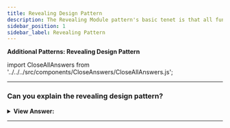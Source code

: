 ```yaml
---
title: Revealing Design Pattern
description: The Revealing Module pattern's basic tenet is that all functionality and variables should be concealed unless explicitly disclosed. All of our functions and variables may be defined in the private scope. We can return an anonymous object containing references to the private functionality we want to make public.
sidebar_position: 1
sidebar_label: Revealing Pattern
---
```


**Additional Patterns: Revealing Design Pattern**

import CloseAllAnswers from '../../../src/components/CloseAnswers/CloseAllAnswers.js';

<CloseAllAnswers />

---

### Can you explain the revealing design pattern?

<details className='answer'>
  <summary>
    <strong>View Answer:</strong>
  </summary>
  <div>
    <div>
      <strong>Interview Response:</strong> The Revealing Module pattern's basic tenet is that all functions and variables should get concealed unless explicitly disclosed. All of our functions and variables may get defined in the private scope. We can return an anonymous object containing references to the private functionality we want to make public.<br/>
    </div>
    <div>
</div><br />
  <div><strong className="codeExample">Code Example:</strong><br /><br />

```js
// ES2015+ keywords/syntax used: let, const, method declaration, arrow function
//              template literals for string interpolation, import, export

let privateVar = 'Ben Cherry';
const publicVar = 'Hey there!';

const privateFunction = () => {
  console.log(`Name:${privateVar}`);
};

const publicSetName = (strName) => {
  privateVar = strName;
};

const publicGetName = () => {
  privateFunction();
};

// Reveal public pointers to
// private functions and properties
const myRevealingModule = {
  setName: publicSetName,
  greeting: publicVar,
  getName: publicGetName,
};

export default myRevealingModule;

// Usage:
import myRevealingModule from './myRevealingModule';

myRevealingModule.setName('Paul Kinlan');
```

</div>
<br />
  </div>
</details>

---
